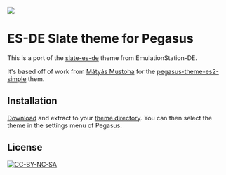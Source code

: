![](screenshot.png)

# ES-DE Slate theme for Pegasus

This is a port of the [slate-es-de](https://gitlab.com/es-de/emulationstation-de/-/tree/master/themes/slate-es-de) theme from EmulationStation-DE.

It's based off of work from [Mátyás Mustoha](https://github.com/mmatyas) for the [pegasus-theme-es2-simple](https://github.com/mmatyas/pegasus-theme-es2-simple/commits/master) them.

## Installation

[Download](https://github.com/mmatyas/pegasus-theme-slate-es-de/archive/master.zip) and extract to your [theme directory](http://pegasus-frontend.org/docs/user-guide/installing-themes). You can then select the theme in the settings menu of Pegasus.

## License

[![CC-BY-NC-SA](https://i.creativecommons.org/l/by-nc-sa/4.0/88x31.png)](http://creativecommons.org/licenses/by-nc-sa/4.0/)
